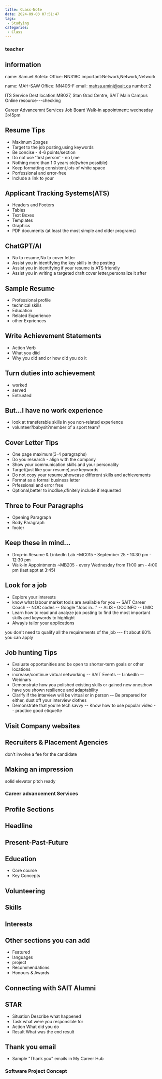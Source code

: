 ```yaml
---
title: CLass-Note
date: 2024-09-03 07:51:47
tags:
 - Studying
categories:
 - Class
---
```


### teacher
## information
name: Samuel Sofela:
Office: NN318C
important:Network,Network,Network

name: MAH-SAW
Office: NN406-F
email: mahsa.amini@sait.ca
number:2

ITS Service Dest
location:MB027, Stan Grad Centre, SAIT Main Campus
Online resource---checking

Career Advancemnt Services
Job Board
Walk-in appointment: wednesday 3:45pm

## Resume Tips
 - Maximum 2pages
 - Target to the job posting,using keywords
 - Be concise - 4-6 points/section
 - Do not use 'first person' - no I,me
 - Nothing more than 1 0 years old(when possible)
 - Keep formatting consistent,lots of white space
 - Porfessional and error-free
 - Include a link to your

## Applicant Tracking Systems(ATS)
 - Headers and Footers
 - Tables
 - Text Boxes
 - Templates
 - Graphics
 - PDF documents (at least the most simple and older programs)

## ChatGPT/AI
 - No to resume,No to cover letter
 - Assist you in identifying the key skills in the posting
 - Assist you in identifying if your resume is ATS friendly
 - Assist you in writing a targeted draft cover letter,personalize it after

## Sample Resume
 - Professional profile
 - technical skills
 - Education
 - Related Experience
 - other Expriences

## Write Achievement Statements
 - Action Verb
 - What you diid
 - Why you did and or how did you do it

## Turn duties into achievement
 - worked
 - served
 - Entrusted

## But...I have no work experience
 - look at transferable skills in you non-related experience
 - volunteer?babysit?member of a sport team?

## Cover Letter Tips
 - One page maximum(3-4 paragraphs)
 - Do you research - align with the company
 - Show your communication skills and your personality
 - Target(just like your resume),use keywords
 - Do not copy your resume,showcase different skills and achievements
 - Format as a formal business letter
 - Prfessional and error free
 - Optional,better to incdlue,dfinitely include if requested

## Three to Four Paragraphs
- Opening Paragraph
- Body Paragraph
- footer

## Keep these in mind...
 - Drop-in Resume & LinkedIn Lab
 ~MC015 - September 25 - 10:30 pm - 12:30 pm
 - Walk-in Appointments
 ~MB205 - every Wednesday from 11:00 am - 4:00 pm (last appt at 3:45)

## Look for a job
 - Explore your interests
 - know what labour market tools are available for you
 -- SAIT Career Coach
 -- NOC codes
 -- Google "Jobs in..."
 -- ALIS - OCCINFO
 -- LMIC
 - Learn how to read and analyze job posting to find the most important skills and keywords to highlight
 - Alwayls tailor your applications

you don't need to qualify all the requirements of the job --- fit about 60% you can apply

## Job hunting Tips
 - Evaluate opportunities and be open to shorter-term goals or other locations
 - increase/continue virtual networking
-- SAIT Events
-- LinkedIn
-- Webinars
 - Demonstrate how you polished existing skills or gained new ones;how have you shown resilience and adaptability
 - Clarify if the interview will be virtual or in person
-- Be prepared for either, dust off your interview clothes
 - Demonstrate that you're tech savvy
-- Know how to use popular video 
-- practice good etiquette

## Visit Company websites
## Recruiters & Placement Agencies
don't involve a fee for the candidate
## Making an impression
solid elevator pitch ready

### Career advancement Services
## Profile Sections
## Headline
## Present-Past-Future
## Education
 - Core course
 - Key Concepts
## Volunteering
## Skills
## Interests
## Other sections you can add
 - Featured
 - languages
 - project
 - Recommendations
 - Honours & Awards
## Connecting with SAIT Alumni
## STAR
 - Situation
 Describe what happened
 - Task
what were you responsible for
 - Action
What did you do
 - Result
What was the end result
## Thank you email
 - Sample "Thank you" emails in My Career Hub
 
### Software Project Concept


